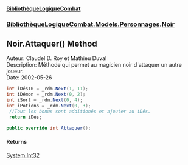 #### [BibliothèqueLogiqueCombat](readme.md 'readme')
### [BibliothèqueLogiqueCombat.Models.Personnages](readme.md#BibliothèqueLogiqueCombat.Models.Personnages 'BibliothèqueLogiqueCombat.Models.Personnages').[Noir](BibliothèqueLogiqueCombat.Models.Personnages.Noir.md 'BibliothèqueLogiqueCombat.Models.Personnages.Noir')

## Noir.Attaquer() Method

Auteur: Claudel D. Roy et Mathieu Duval    
Description: Méthode qui permet au magicien noir d'attaquer un autre joueur.   
Date:  2002-05-26     
  
```csharp  
int iDés10 = _rdm.Next(1, 11);  
int iDémon = _rdm.Next(0, 2);  
int iSort = _rdm.Next(0, 4);  
int iPotions = _rdm.Next(0, 3);  
 //Tout les bonus sont additionés et ajouter au iDés.    
 return iDés;  
```

```csharp
public override int Attaquer();
```

#### Returns
[System.Int32](https://docs.microsoft.com/en-us/dotnet/api/System.Int32 'System.Int32')